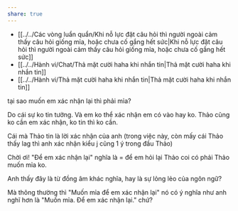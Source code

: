 ```yaml
---
share: true
---
```

- [[../../Các vòng luẩn quẩn/Khi nỗ lực đặt câu hỏi thì người ngoài cảm thấy câu hỏi giống mỉa, hoặc chưa cố gắng hết sức|Khi nỗ lực đặt câu hỏi thì người ngoài cảm thấy câu hỏi giống mỉa, hoặc chưa cố gắng hết sức]]
- [[../../Hành vi/Chat/Thả mặt cười haha khi nhắn tin|Thả mặt cười haha khi nhắn tin]]
- [[../../Hành vi/Thả mặt cười haha khi nhắn tin|Thả mặt cười haha khi nhắn tin]]

tại sao muốn em xác nhận lại thì phải mỉa?

Do cái sự ko tin tưởng. Và em ko thể xác nhận em có vào hay ko. Thảo cũng ko cần em xác nhận, ko tin thì ko cần.

Cái mà Thảo tin là lời xác nhận của anh (trong việc này, còn mấy cái Thảo thấy lag thì anh xác nhận kiểu j cũng 1 ý trong đầu Thảo)


Chời ơi! "Để em xác nhận lại" nghĩa là = để em hỏi lại Thảo coi có phải Thảo muốn mỉa ko.

Anh thấy đây là từ đồng âm khác nghĩa, hay là sự lỏng lẻo của ngôn ngữ?

Mà thông thường thì "Muốn mỉa để em xác nhận lại" nó có ý nghĩa như anh nghĩ hơn là "Muốn mỉa. Để em xác nhận lại." chứ?